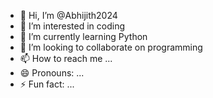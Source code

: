 - 👋 Hi, I’m @Abhijith2024
- 👀 I’m interested in coding 
- 🌱 I’m currently learning Python
- 💞️ I’m looking to collaborate on programming 
- 📫 How to reach me ...
- 😄 Pronouns: ...
- ⚡ Fun fact: ...

<!---
Abhijith2024/Abhijith2024 is a ✨ special ✨ repository because its `README.md` (this file) appears on your GitHub profile.
You can click the Preview link to take a look at your changes.
--->
